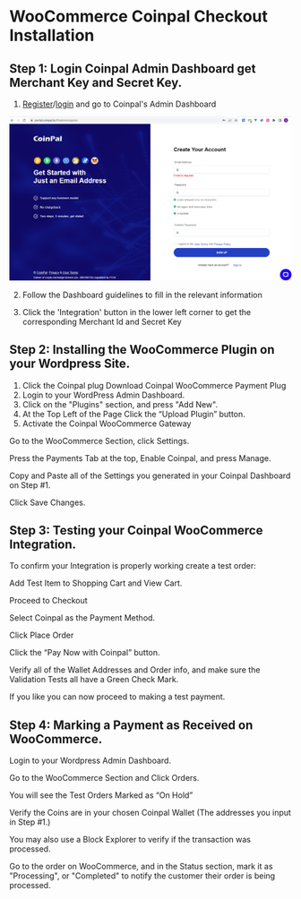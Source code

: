 # WooCommerce Coinpal Checkout Installation

## Step 1: Login Coinpal Admin Dashboard get Merchant Key and Secret Key.
1. [Register](https://portal.coinpal.io/#/admin/register)/[login](https://portal.coinpal.io/#/admin/login) and go to Coinpal's Admin Dashboard 

![](./img/register.png)

2. Follow the Dashboard guidelines to fill in the relevant information

3. Click the 'Integration' button in the lower left corner to get the corresponding Merchant Id and Secret Key


## Step 2: Installing the WooCommerce Plugin on your Wordpress Site.
1. Click the  Coinpal plug  Download Coinpal WooCommerce Payment Plug
2. Login to your WordPress Admin Dashboard.
3. Click on the "Plugins" section, and press "Add New".
4. At the Top Left of the Page Click the “Upload Plugin” button.
5. Activate the Coinpal WooCommerce Gateway

Go to the WooCommerce Section, click Settings.

Press the Payments Tab at the top, Enable Coinpal, and press Manage.

Copy and Paste all of the Settings you generated in your Coinpal Dashboard on Step #1.

Click Save Changes.


## Step 3: Testing your Coinpal WooCommerce Integration.

To confirm your Integration is properly working create a test order:

Add Test Item to Shopping Cart and View Cart.

Proceed to Checkout

Select Coinpal as the Payment Method.

Click Place Order

Click the “Pay Now with Coinpal” button.

Verify all of the Wallet Addresses and Order info, and make sure the Validation Tests all have a Green Check Mark.

If you like you can now proceed to making a test payment.



## Step 4: Marking a Payment as Received on WooCommerce.

Login to your Wordpress Admin Dashboard.

Go to the WooCommerce Section and Click Orders.

You will see the Test Orders Marked as “On Hold”

Verify the Coins are in your chosen Coinpal Wallet (The addresses you input in Step #1.)

You may also use a Block Explorer to verify if the transaction was processed.

Go to the order on WooCommerce, and in the Status section, mark it as "Processing", or "Completed" to notify the customer their order is being processed.





